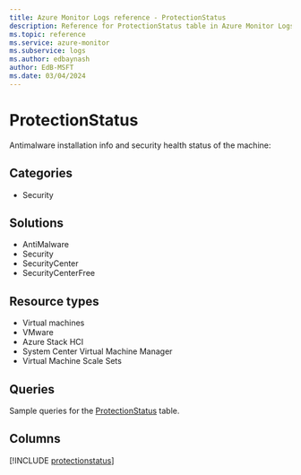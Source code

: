 ```yaml
---
title: Azure Monitor Logs reference - ProtectionStatus
description: Reference for ProtectionStatus table in Azure Monitor Logs.
ms.topic: reference
ms.service: azure-monitor
ms.subservice: logs
ms.author: edbaynash
author: EdB-MSFT
ms.date: 03/04/2024
---
```


# ProtectionStatus

Antimalware installation info and security health status of the machine:


## Categories

- Security

## Solutions

- AntiMalware
- Security
- SecurityCenter
- SecurityCenterFree

## Resource types

- Virtual machines
- VMware
- Azure Stack HCI
- System Center Virtual Machine Manager
- Virtual Machine Scale Sets

## Queries

 Sample queries for the [ProtectionStatus](/azure/azure-monitor/reference/queries/protectionstatus) table.


## Columns
  
[!INCLUDE [protectionstatus](.././tables/includes/protectionstatus-include.md)]
